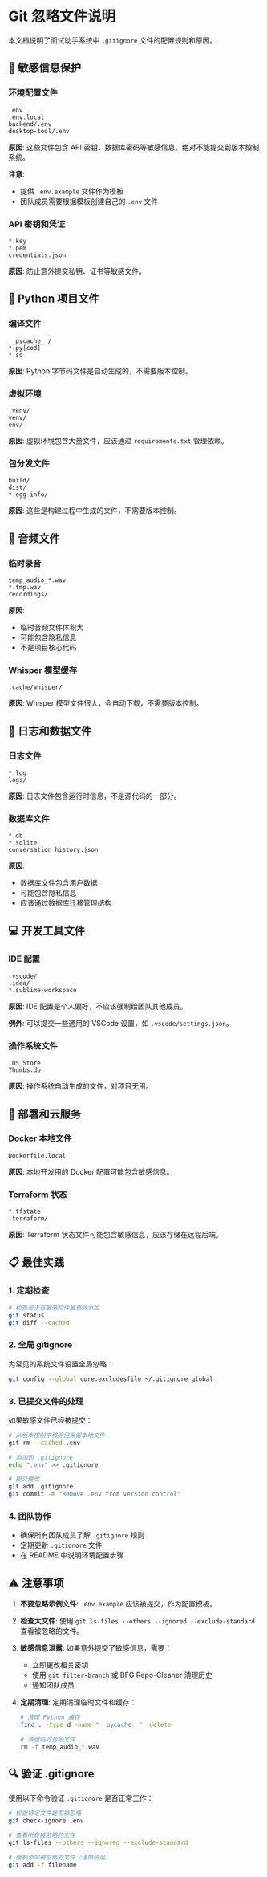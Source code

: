 # Git 忽略文件说明

本文档说明了面试助手系统中 `.gitignore` 文件的配置规则和原因。

## 🔐 敏感信息保护

### 环境配置文件
```
.env
.env.local
backend/.env
desktop-tool/.env
```

**原因**: 这些文件包含 API 密钥、数据库密码等敏感信息，绝对不能提交到版本控制系统。

**注意**: 
- 提供 `.env.example` 文件作为模板
- 团队成员需要根据模板创建自己的 `.env` 文件

### API 密钥和凭证
```
*.key
*.pem
credentials.json
```

**原因**: 防止意外提交私钥、证书等敏感文件。

## 🐍 Python 项目文件

### 编译文件
```
__pycache__/
*.py[cod]
*.so
```

**原因**: Python 字节码文件是自动生成的，不需要版本控制。

### 虚拟环境
```
.venv/
venv/
env/
```

**原因**: 虚拟环境包含大量文件，应该通过 `requirements.txt` 管理依赖。

### 包分发文件
```
build/
dist/
*.egg-info/
```

**原因**: 这些是构建过程中生成的文件，不需要版本控制。





## 🎤 音频文件

### 临时录音
```
temp_audio_*.wav
*.tmp.wav
recordings/
```

**原因**: 
- 临时音频文件体积大
- 可能包含隐私信息
- 不是项目核心代码

### Whisper 模型缓存
```
.cache/whisper/
```

**原因**: Whisper 模型文件很大，会自动下载，不需要版本控制。

## 📝 日志和数据文件

### 日志文件
```
*.log
logs/
```

**原因**: 日志文件包含运行时信息，不是源代码的一部分。

### 数据库文件
```
*.db
*.sqlite
conversation_history.json
```

**原因**: 
- 数据库文件包含用户数据
- 可能包含隐私信息
- 应该通过数据库迁移管理结构

## 💻 开发工具文件

### IDE 配置
```
.vscode/
.idea/
*.sublime-workspace
```

**原因**: IDE 配置是个人偏好，不应该强制给团队其他成员。

**例外**: 可以提交一些通用的 VSCode 设置，如 `.vscode/settings.json`。

### 操作系统文件
```
.DS_Store
Thumbs.db
```

**原因**: 操作系统自动生成的文件，对项目无用。

## 🚀 部署和云服务

### Docker 本地文件
```
Dockerfile.local
```

**原因**: 本地开发用的 Docker 配置可能包含敏感信息。

### Terraform 状态
```
*.tfstate
.terraform/
```

**原因**: Terraform 状态文件可能包含敏感信息，应该存储在远程后端。

## 📋 最佳实践

### 1. 定期检查
```bash
# 检查是否有敏感文件被意外添加
git status
git diff --cached
```

### 2. 全局 gitignore
为常见的系统文件设置全局忽略：
```bash
git config --global core.excludesfile ~/.gitignore_global
```

### 3. 已提交文件的处理
如果敏感文件已经被提交：
```bash
# 从版本控制中移除但保留本地文件
git rm --cached .env

# 添加到 .gitignore
echo ".env" >> .gitignore

# 提交更改
git add .gitignore
git commit -m "Remove .env from version control"
```

### 4. 团队协作
- 确保所有团队成员了解 `.gitignore` 规则
- 定期更新 `.gitignore` 文件
- 在 README 中说明环境配置步骤

## ⚠️ 注意事项

1. **不要忽略示例文件**: `.env.example` 应该被提交，作为配置模板。

2. **检查大文件**: 使用 `git ls-files --others --ignored --exclude-standard` 查看被忽略的文件。

3. **敏感信息泄露**: 如果意外提交了敏感信息，需要：
   - 立即更改相关密钥
   - 使用 `git filter-branch` 或 BFG Repo-Cleaner 清理历史
   - 通知团队成员

4. **定期清理**: 定期清理临时文件和缓存：
   ```bash
   # 清理 Python 缓存
   find . -type d -name "__pycache__" -delete
   
   # 清理临时音频文件
   rm -f temp_audio_*.wav
   ```

## 🔍 验证 .gitignore

使用以下命令验证 `.gitignore` 是否正常工作：

```bash
# 检查特定文件是否被忽略
git check-ignore .env

# 查看所有被忽略的文件
git ls-files --others --ignored --exclude-standard

# 强制添加被忽略的文件（谨慎使用）
git add -f filename
```
